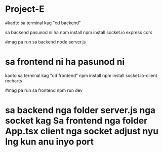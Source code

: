 # Project-E

#kadto sa terminal kag "cd backend"

 sa backend pasunod ni ha
 npm install
 npm install socket.io express cors

 #mag pa run sa backend node server.js

# sa frontend ni ha pasunod ni 

 kadto sa terminal kag "cd frontend"
 npm install
 npm install socket.io-client recharts

#mag pa run sa frontend npm run dev

# sa backend nga folder server.js nga socket kag Sa frontend nga folder App.tsx client nga socket adjust nyu lng kun anu inyo port
